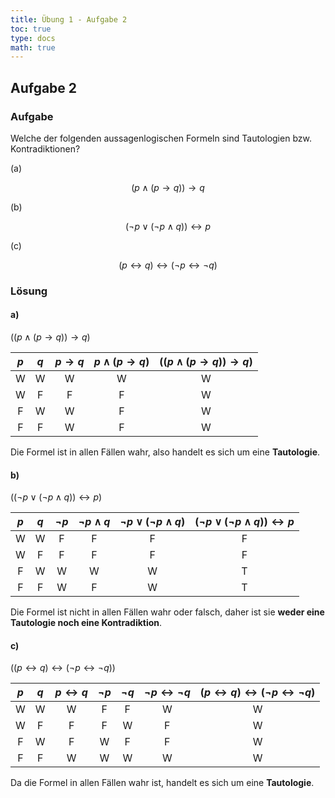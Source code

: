 ```yaml
---
title: Übung 1 - Aufgabe 2
toc: true
type: docs
math: true
---
```


## Aufgabe 2

### Aufgabe

Welche der folgenden aussagenlogischen Formeln sind Tautologien bzw. Kontradiktionen?

(a)

$$
(p \land (p \to q)) \to q
$$

(b)

$$
(\neg p \lor (\neg p \land q)) \leftrightarrow p
$$

(c)

$$
(p \leftrightarrow q) \leftrightarrow (\neg p \leftrightarrow \neg q)
$$

### Lösung

#### a)

$\big((p \land (p \to q)) \to q\big)$

| $p$ | $q$ | $p \to q$ | $p \land (p \to q)$ | $((p \land (p \to q)) \to q)$ |
| :-: | :-: | :-------: | :-----------------: | :---------------------------: |
|  W  |  W  |     W     |          W          |               W               |
|  W  |  F  |     F     |          F          |               W               |
|  F  |  W  |     W     |          F          |               W               |
|  F  |  F  |     W     |          F          |               W               |

Die Formel ist in allen Fällen wahr, also handelt es sich um eine **Tautologie**.

#### b)

$\big((\neg p \lor (\neg p \land q)) \leftrightarrow p\big)$

| $p$ | $q$ | $\neg p$ | $\neg p \land q$ | $\neg p \lor (\neg p \land q)$ | $(\neg p \lor (\neg p \land q)) \leftrightarrow p$ |
| :-: | :-: | :------: | :--------------: | :----------------------------: | :------------------------------------------------: |
|  W  |  W  |    F     |        F         |               F                |                         F                          |
|  W  |  F  |    F     |        F         |               F                |                         F                          |
|  F  |  W  |    W     |        W         |               W                |                         T                          |
|  F  |  F  |    W     |        F         |               W                |                         T                          |

Die Formel ist nicht in allen Fällen wahr oder falsch, daher ist sie **weder eine Tautologie noch eine Kontradiktion**.

#### c)

$\big((p \leftrightarrow q) \leftrightarrow (\neg p \leftrightarrow \neg q)\big)$

| $p$ | $q$ | $p \leftrightarrow q$ | $\neg p$ | $\neg q$ | $\neg p \leftrightarrow \neg q$ | $(p \leftrightarrow q) \leftrightarrow (\neg p \leftrightarrow \neg q)$ |
| :-: | :-: | :-------------------: | :------: | :------: | :-----------------------------: | :---------------------------------------------------------------------: |
|  W  |  W  |           W           |    F     |    F     |                W                |                                    W                                    |
|  W  |  F  |           F           |    F     |    W     |                F                |                                    W                                    |
|  F  |  W  |           F           |    W     |    F     |                F                |                                    W                                    |
|  F  |  F  |           W           |    W     |    W     |                W                |                                    W                                    |

Da die Formel in allen Fällen wahr ist, handelt es sich um eine **Tautologie**.
